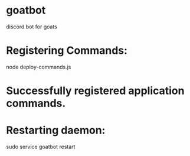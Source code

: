 # goatbot
discord bot for goats

# Registering Commands:
node deploy-commands.js
# Successfully registered application commands.

# Restarting daemon:
sudo service goatbot restart